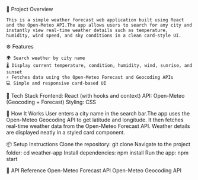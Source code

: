 🎯 Project Overview 
    
    This is a simple weather forecast web application built using React and the Open-Meteo API.The app allows users to search for any city and instantly view real-time weather details such as temperature, humidity, wind speed, and sky conditions in a clean card-style UI.

⚙️ Features
    
    🌍 Search weather by city name
    🌡️ Display current temperature, condition, humidity, wind, sunrise, and sunset
    ⚡ Fetches data using the Open-Meteo Forecast and Geocoding APIs
    💻 Simple and responsive card-based UI

🧠 Tech Stack
    Frontend: React (with hooks and context)
    API: Open-Meteo (Geocoding + Forecast)
    Styling: CSS

🚀 How It Works
    User enters a city name in the search bar.The app uses the Open-Meteo Geocoding API to get latitude and longitude.
    It then fetches real-time weather data from the Open-Meteo Forecast API.
    Weather details are displayed neatly in a styled card component.

📦 Setup Instructions
    Clone the repository:
        git clone <your-repo-url>
    Navigate to the project folder:
        cd weather-app
    Install dependencies:
        npm install
    Run the app:
        npm start

🧾 API Reference
    Open-Meteo Forecast API
    Open-Meteo Geocoding API
